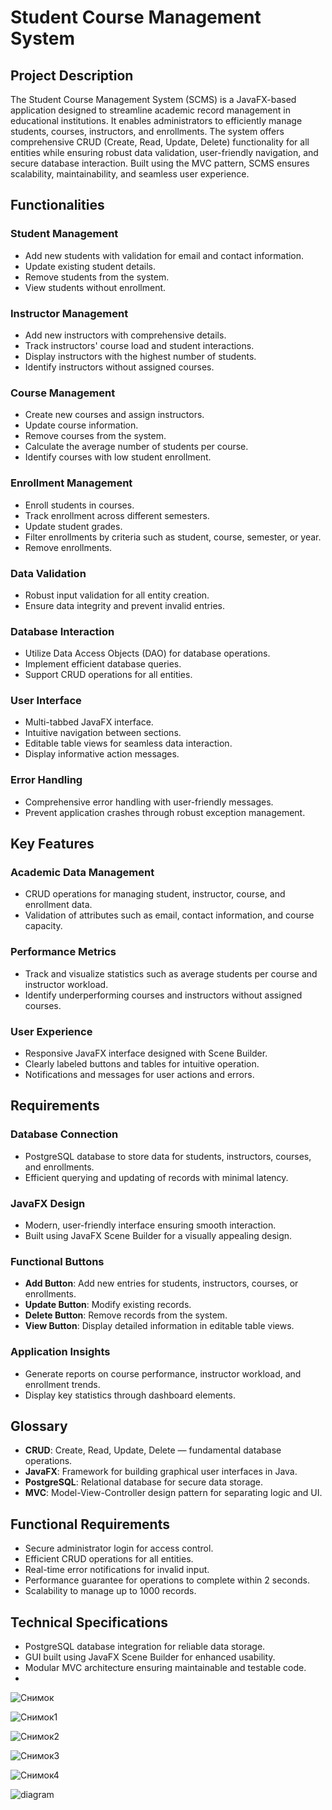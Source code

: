 # Student Course Management System

## Project Description
The Student Course Management System (SCMS) is a JavaFX-based application designed to streamline academic record management in educational institutions. It enables administrators to efficiently manage students, courses, instructors, and enrollments. The system offers comprehensive CRUD (Create, Read, Update, Delete) functionality for all entities while ensuring robust data validation, user-friendly navigation, and secure database interaction. Built using the MVC pattern, SCMS ensures scalability, maintainability, and seamless user experience.

## Functionalities

### Student Management
- Add new students with validation for email and contact information.
- Update existing student details.
- Remove students from the system.
- View students without enrollment.

### Instructor Management
- Add new instructors with comprehensive details.
- Track instructors' course load and student interactions.
- Display instructors with the highest number of students.
- Identify instructors without assigned courses.

### Course Management
- Create new courses and assign instructors.
- Update course information.
- Remove courses from the system.
- Calculate the average number of students per course.
- Identify courses with low student enrollment.

### Enrollment Management
- Enroll students in courses.
- Track enrollment across different semesters.
- Update student grades.
- Filter enrollments by criteria such as student, course, semester, or year.
- Remove enrollments.

### Data Validation
- Robust input validation for all entity creation.
- Ensure data integrity and prevent invalid entries.

### Database Interaction
- Utilize Data Access Objects (DAO) for database operations.
- Implement efficient database queries.
- Support CRUD operations for all entities.

### User Interface
- Multi-tabbed JavaFX interface.
- Intuitive navigation between sections.
- Editable table views for seamless data interaction.
- Display informative action messages.

### Error Handling
- Comprehensive error handling with user-friendly messages.
- Prevent application crashes through robust exception management.

## Key Features

### Academic Data Management
- CRUD operations for managing student, instructor, course, and enrollment data.
- Validation of attributes such as email, contact information, and course capacity.

### Performance Metrics
- Track and visualize statistics such as average students per course and instructor workload.
- Identify underperforming courses and instructors without assigned courses.



### User Experience
- Responsive JavaFX interface designed with Scene Builder.
- Clearly labeled buttons and tables for intuitive operation.
- Notifications and messages for user actions and errors.

## Requirements

### Database Connection
- PostgreSQL database to store data for students, instructors, courses, and enrollments.
- Efficient querying and updating of records with minimal latency.

### JavaFX Design
- Modern, user-friendly interface ensuring smooth interaction.
- Built using JavaFX Scene Builder for a visually appealing design.

### Functional Buttons
- **Add Button**: Add new entries for students, instructors, courses, or enrollments.
- **Update Button**: Modify existing records.
- **Delete Button**: Remove records from the system.
- **View Button**: Display detailed information in editable table views.

### Application Insights
- Generate reports on course performance, instructor workload, and enrollment trends.
- Display key statistics through dashboard elements.

## Glossary
- **CRUD**: Create, Read, Update, Delete — fundamental database operations.
- **JavaFX**: Framework for building graphical user interfaces in Java.
- **PostgreSQL**: Relational database for secure data storage.
- **MVC**: Model-View-Controller design pattern for separating logic and UI.

## Functional Requirements
- Secure administrator login for access control.
- Efficient CRUD operations for all entities.
- Real-time error notifications for invalid input.
- Performance guarantee for operations to complete within 2 seconds.
- Scalability to manage up to 1000 records.

## Technical Specifications
- PostgreSQL database integration for reliable data storage.
- GUI built using JavaFX Scene Builder for enhanced usability.
- Modular MVC architecture ensuring maintainable and testable code.
- 
![Снимок](https://github.com/user-attachments/assets/5cc2c609-9f60-4fa2-80c4-3e2939e975bb)

![Снимок1](https://github.com/user-attachments/assets/f8554912-fb9d-4b2c-bced-7ea7c86129ae)

![Снимок2](https://github.com/user-attachments/assets/81b2ba56-6dd8-4c92-b3ea-31db22a9b233)

![Снимок3](https://github.com/user-attachments/assets/9c2c8ffc-94db-4def-b03d-29f5e1f4d271)

![Снимок4](https://github.com/user-attachments/assets/39179dc2-2a07-4697-9156-40a82503b63f)


![diagram](https://github.com/user-attachments/assets/40434876-8544-48eb-a356-9047e26497e9)
